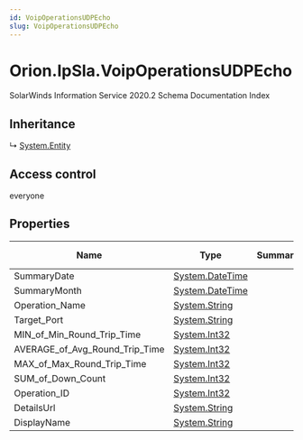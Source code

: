 ```yaml
---
id: VoipOperationsUDPEcho
slug: VoipOperationsUDPEcho
---
```


# Orion.IpSla.VoipOperationsUDPEcho

SolarWinds Information Service 2020.2 Schema Documentation Index

## Inheritance

↳ [System.Entity](./../System/Entity)

## Access control

everyone

## Properties

| Name | Type | Summary | Access Control |
| ------ | ------ | ------ | ------ |
| SummaryDate | [System.DateTime](https://docs.microsoft.com/en-us/dotnet/api/system.datetime) |  | everyone |
| SummaryMonth | [System.DateTime](https://docs.microsoft.com/en-us/dotnet/api/system.datetime) |  | everyone |
| Operation_Name | [System.String](https://docs.microsoft.com/en-us/dotnet/api/system.string) |  | everyone |
| Target_Port | [System.String](https://docs.microsoft.com/en-us/dotnet/api/system.string) |  | everyone |
| MIN_of_Min_Round_Trip_Time | [System.Int32](https://docs.microsoft.com/en-us/dotnet/api/system.int32) |  | everyone |
| AVERAGE_of_Avg_Round_Trip_Time | [System.Int32](https://docs.microsoft.com/en-us/dotnet/api/system.int32) |  | everyone |
| MAX_of_Max_Round_Trip_Time | [System.Int32](https://docs.microsoft.com/en-us/dotnet/api/system.int32) |  | everyone |
| SUM_of_Down_Count | [System.Int32](https://docs.microsoft.com/en-us/dotnet/api/system.int32) |  | everyone |
| Operation_ID | [System.Int32](https://docs.microsoft.com/en-us/dotnet/api/system.int32) |  | everyone |
| DetailsUrl | [System.String](https://docs.microsoft.com/en-us/dotnet/api/system.string) |  | everyone |
| DisplayName | [System.String](https://docs.microsoft.com/en-us/dotnet/api/system.string) |  | everyone |

